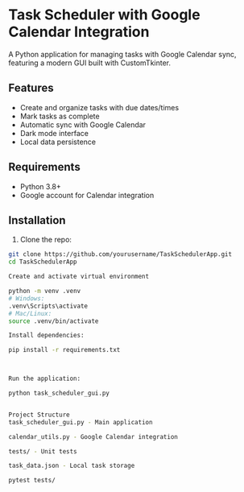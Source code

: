 # Task Scheduler with Google Calendar Integration

A Python application for managing tasks with Google Calendar sync, featuring a modern GUI built with CustomTkinter.

## Features
- Create and organize tasks with due dates/times
- Mark tasks as complete
- Automatic sync with Google Calendar
- Dark mode interface
- Local data persistence

## Requirements
- Python 3.8+
- Google account for Calendar integration

## Installation
1. Clone the repo:
```bash
git clone https://github.com/yourusername/TaskSchedulerApp.git
cd TaskSchedulerApp

Create and activate virtual environment

python -m venv .venv
# Windows:
.venv\Scripts\activate
# Mac/Linux:
source .venv/bin/activate

Install dependencies:

pip install -r requirements.txt



Run the application:

python task_scheduler_gui.py


Project Structure
task_scheduler_gui.py - Main application

calendar_utils.py - Google Calendar integration

tests/ - Unit tests

task_data.json - Local task storage

pytest tests/
